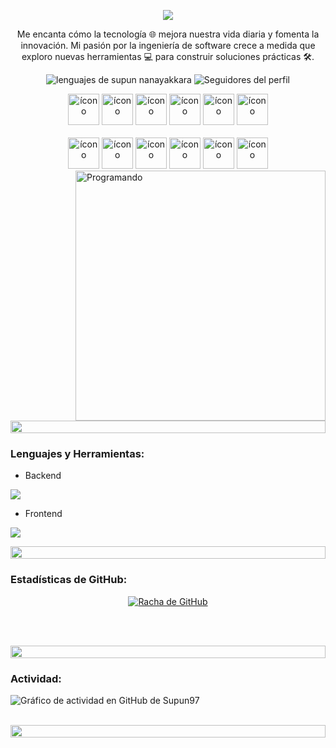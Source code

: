 
<p align="center">
  <img src="https://readme-typing-svg.demolab.com/?lines=Santiago+Galiano;Desarrollador+Web+Front-End;Apasionado+por+la+tecnología&center=true&width=500&height=50" />
</p>
<p align="center">
  Me encanta cómo la tecnología 🌐 mejora nuestra vida diaria y fomenta la innovación. Mi pasión por la ingeniería de software crece a medida que exploro nuevas herramientas 💻 para construir soluciones prácticas 🛠️.
</p>

<p align="center"> 
  <img src="https://img.shields.io/badge/Lenguajes-Python | Java | PHP | Typescript | Node | React -green.svg" alt="lenguajes de supun nanayakkara" /> 
  <img alt="Seguidores del perfil" src="https://img.shields.io/github/followers/supuna"> 
</p>

<div align="center">
  <img src="https://techstack-generator.vercel.app/java-icon.svg" alt="ícono" width="50" height="50" />
  <img src="https://techstack-generator.vercel.app/python-icon.svg" alt="ícono" width="50" height="50" />
  <img src="https://techstack-generator.vercel.app/ts-icon.svg" alt="ícono" width="50" height="50" />
  <img src="https://techstack-generator.vercel.app/js-icon.svg" alt="ícono" width="50" height="50" />
  <img src="https://techstack-generator.vercel.app/react-icon.svg" alt="ícono" width="50" height="50" />
  <img src="https://techstack-generator.vercel.app/mysql-icon.svg" alt="ícono" width="50" height="50" />
</div>

<br>

<div align="center">
  <img src="https://techstack-generator.vercel.app/docker-icon.svg" alt="ícono" width="50" height="50" />
  <img src="https://techstack-generator.vercel.app/aws-icon.svg" alt="ícono" width="50" height="50" />
  <img src="https://techstack-generator.vercel.app/github-icon.svg" alt="ícono" width="50" height="50" />
  <img src="https://techstack-generator.vercel.app/prettier-icon.svg" alt="ícono" width="50" height="50" />
  <img src="https://techstack-generator.vercel.app/restapi-icon.svg" alt="ícono" width="50" height="50" />
  <img src="https://techstack-generator.vercel.app/graphql-icon.svg" alt="ícono" width="50" height="50" />
</div>

<img align="right" alt="Programando" width="400" src="https://user-images.githubusercontent.com/74038190/229223263-cf2e4b07-2615-4f87-9c38-e37600f8381a.gif">
<br><br>


<img src="https://i.imgur.com/dBaSKWF.gif" height="20" width="100%">

<h3 align="left">Lenguajes y Herramientas:</h3>

- Backend
<p align="left">
  <a href="https://skillicons.dev">
    <img src="https://skillicons.dev/icons?i=php,nodejs,py,nestjs" />
  </a>
</p>

- Frontend
<p align="left">
  <a href="https://skillicons.dev">
    <img src="https://skillicons.dev/icons?i=ts,js,react,nextjs,tailwind,html,css" />
  </a>
</p>

<img src="https://i.imgur.com/dBaSKWF.gif" height="20" width="100%">

<h3 align="left">Estadísticas de GitHub:</h3>
<div align="center">
  
  [![Racha de GitHub](https://streak-stats.demolab.com/?user=supuna97&theme=midnight-purple)](https://git.io/streak-stats)
</div>

<br><br>

<img src="https://i.imgur.com/dBaSKWF.gif" height="20" width="100%">

<h3 align="left">Actividad:</h3>

![Gráfico de actividad en GitHub de Supun97](https://github-readme-activity-graph.vercel.app/graph?username=supuna97&custom_title=Gráfico%20de%20Actividad%20de%20GitHub%20de%20Supun&bg_color=0D1117&color=7F3FBF&line=7F3FBF&point=7F3FBF&area_color=FFFFFF&title_color=FFFFFF&area=true)
<br><br>

<img src="https://i.imgur.com/dBaSKWF.gif" height="20" width="100%">

